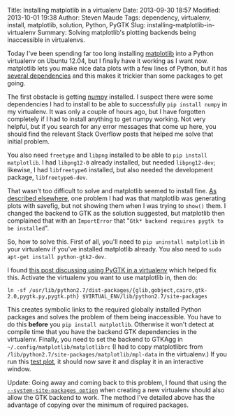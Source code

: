 Title: Installing matplotlib in a virtualenv
Date: 2013-09-30 18:57
Modified: 2013-10-01 19:38
Author: Steven Maude
Tags: dependency, virtualenv, install, matplotlib, solution, Python, PyGTK
Slug: installing-matplotlib-in-virtualenv
Summary: Solving matplotlib's plotting backends being inaccessible in virtualenvs.

Today I've been spending far too long installing
[matplotlib](http://matplotlib.org/) into a Python virtualenv on Ubuntu
12.04, but I finally have it working as I want now. matplotlib lets you
make nice data plots with a few lines of Python, but it has [several
dependencies](http://matplotlib.org/users/installing.html#build-requirements)
and this makes it trickier than some packages to get going.

The first obstacle is getting [numpy](http://www.numpy.org/) installed.
I suspect there were some dependencies I had to install to be able to
successfully
`pip install numpy` in my virtualenv. It was only a couple of hours ago, but I
have forgotten completely if I had to install anything to get numpy
working. Not very helpful, but if you search for any error messages that
come up here, you should find the relevant Stack Overflow posts that
helped me solve that initial problem.

You also need `freetype` and `libpng` installed to be able to `pip install
matplotlib`. I had `libpng12-0` already installed, but needed `libpng12-dev`;
likewise, I had `libfreetype6` installed, but also needed the development
package, `libfreetype6-dev`.

That wasn't too difficult to solve and matplotlib seemed to install
fine. [As described
elsewhere](http://stackoverflow.com/questions/7534453/matplotlib-does-not-show-my-drawings-although-i-call-pyplot-show),
one problem I had was that matplotlib was generating plots with savefig,
but not showing them when I was trying to `show()` them. I changed the
backend to GTK as the solution suggested, but matplotlib then complained
that with an `ImportError` that "`Gtk* backend requires pygtk to be
installed`".

So, how to solve this. First of all, you'll need to
`pip uninstall matplotlib` in your virtualenv if you've installed
matplotlib already. You also need to
`sudo apt-get install python-gtk2-dev`.

I found [this post discussing using PyGTK in a
virtualenv](http://stackoverflow.com/questions/249283/virtualenv-on-ubuntu-with-no-site-packages)
which helped fix this. Activate the virtualenv you want to use
matplotlib in, then do:

```shell
ln -sf /usr/lib/python2.7/dist-packages/{glib,gobject,cairo,gtk-2.0,pygtk.py,pygtk.pth} $VIRTUAL_ENV/lib/python2.7/site-packages
```

This creates symbolic links
to the required globally installed Python packages and solves the
problem of them being inaccessible.
You have to do this
**before** you `pip install matplotlib`. Otherwise it won't detect at
compile time that you have the backend GTK dependencies in the
virtualenv. Finally, you need to set the backend to GTKAgg in
`~/.config/matplotlib/matplotlibrc` (I had to copy matplotlibrc from
`/lib/python2.7/site-packages/matplotlib/mpl-data` in the
virtualenv.) If you run this [test
plot](http://matplotlib.org/examples/pylab_examples/simple_plot.html),
it should now save it and display it in an interactive window.

Update: Going away and coming back to this problem, I found that using
the [`--system-site-packages
option`](http://www.virtualenv.org/en/latest/#the-system-site-packages-option)
when creating a new virtualenv should also allow the GTK backend to
work. The method I've detailed above has the advantage of copying over
the minimum of required packages.
